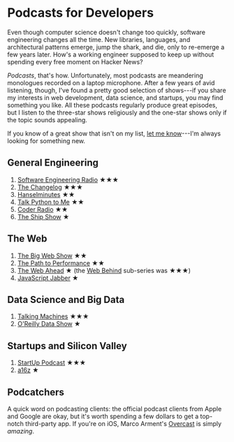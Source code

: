 # Podcasts for Developers

Even though computer science doesn't change too quickly, software engineering
changes all the time. New libraries, languages, and architectural patterns
emerge, jump the shark, and die, only to re-emerge a few years later. How's a
working engineer supposed to keep up without spending every free moment
on Hacker News?

*Podcasts*, that's how. Unfortunately, most podcasts are meandering
monologues recorded on a laptop microphone. After a few
years of avid listening, though, I've found a pretty good selection of
shows---if you share my interests in web development, data science, and startups,
you may find something you like. All these podcasts regularly produce great
episodes, but I listen to the three-star shows religiously and the one-star shows
only if the topic sounds appealing.

If you know of a great show that isn't on my list, [let me
know](mailto:akshay@akshayshah.org)---I'm always looking for something new.


## General Engineering
1. [Software Engineering Radio](http://www.se-radio.net/) ★★★
1. [The Changelog](https://changelog.com/podcast/) ★★★
1. [Hanselminutes](http://hanselminutes.com/) ★★
1. [Talk Python to Me](http://www.talkpythontome.com/) ★★
1. [Coder Radio](http://www.jupiterbroadcasting.com/show/coderradio/) ★★
1. [The Ship Show](http://theshipshow.com/) ★

## The Web
1. [The Big Web Show](http://5by5.tv/bigwebshow) ★★
1. [The Path to Performance](http://pathtoperf.com/) ★★
1. [The Web Ahead](http://thewebahead.net/) ★ (the [Web
   Behind](http://thewebahead.net/34) sub-series was ★★★)
1. [JavaScript Jabber](http://devchat.tv/js-jabber/) ★

## Data Science and Big Data
1. [Talking Machines](http://www.thetalkingmachines.com/) ★★★
1. [O'Reilly Data Show](http://radar.oreilly.com/tag/oreilly-data-show-podcast) ★

## Startups and Silicon Valley
1. [StartUp Podcast](http://gimletmedia.com/show/startup/) ★★★
1. [a16z](http://a16z.com/tag/podcasts/) ★

## Podcatchers
A quick word on podcasting clients: the official podcast clients from Apple and
Google are okay, but it's worth spending a few dollars to get a top-notch
third-party app. If you're on iOS, Marco Arment's
[Overcast](https://overcast.fm/) is simply *amazing*.
